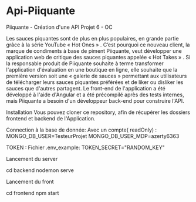 # Api-Piiquante

Piiquante - Création d'une API
Projet 6 - OC

Les sauces piquantes sont de plus en plus populaires, en grande partie grâce à la série YouTube « Hot Ones » .
C’est pourquoi ce nouveau client, la marque de condiments à base de piment Piiquante, veut développer une application web de critique des sauces piquantes appelée « Hot Takes » . Si la responsable produit de Piiquante souhaite à terme transformer l'application d'évaluation en une boutique en ligne, elle souhaite que la première version soit une « galerie de sauces » permettant aux utilisateurs de télécharger leurs sauces piquantes préférées et de liker ou disliker les sauces que d'autres partagent. Le front-end de l'application a été développé à l'aide d'Angular et a été précompilé après des tests internes, mais Piiquante a besoin d'un développeur back-end pour construire l'API.

Installation
Vous pouvez cloner ce repository, afin de récupérer les dossiers frontend et backend de l'Application.

Connection à la base de donnée:
Avec un compte( readOnly) :
MONGO_DB_USER=TesteurProjet
MONGO_DB_USER_MDP=azerty6363

TOKEN :
Fichier .env_example: TOKEN_SECRET="RANDOM_KEY"

Lancement du server

cd backend
nodemon serve

Lancement du front

cd frontend
npm start
